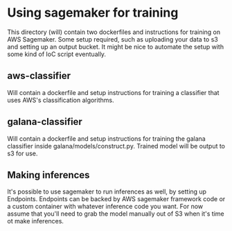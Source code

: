 # Using sagemaker for training
This directory (will) contain two dockerfiles and instructions for training on AWS Sagemaker. Some setup required, such as uploading your data to s3 and setting up an output bucket. It might be nice to automate the setup with some kind of IoC script eventually.


## aws-classifier
Will contain a dockerfile and setup instructions for training a classifier that uses AWS's classification algorithms.

## galana-classifier
Will contain a dockerfile and setup instructions for training the galana classifier inside galana/models/construct.py. Trained model will be output to s3 for use.

## Making inferences
It's possible to use sagemaker to run inferences as well, by setting up Endpoints. Endpoints can be backed by AWS sagemaker framework code or a custom container with whatever inference code you want. For now assume that you'll need to grab the model manually out of S3 when it's time ot make inferences.
